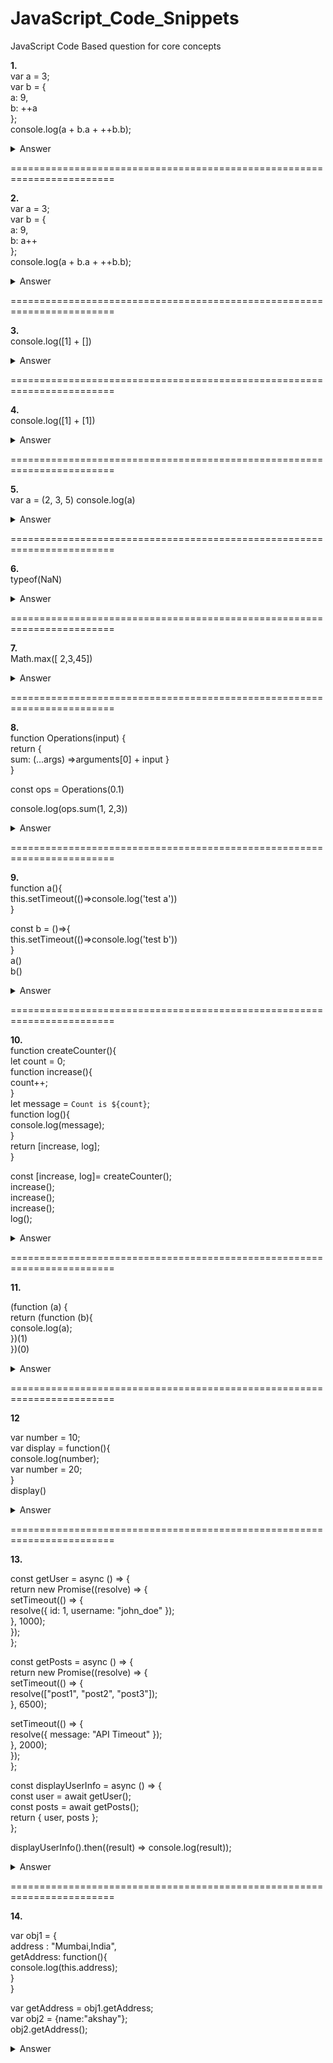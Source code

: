 # JavaScript_Code_Snippets
JavaScript Code Based question for core concepts


**1.**  
var a = 3;  
var b = {  
  a: 9,  
  b: ++a  
};  
console.log(a + b.a + ++b.b);  

<details>  
<summary>Answer</summary>
18
</details>

========================================================================

**2.**    
var a = 3;  
var b = {  
  a: 9,  
  b: a++  
};  
console.log(a + b.a + ++b.b);  

<details>  
<summary>Answer</summary>
17
</details>

========================================================================

**3.**   
console.log([1] + [])
<details>  
<summary>Answer</summary>
1
</details>

========================================================================

**4.**   
console.log([1] + [1])
<details>  
<summary>Answer</summary>
11
</details>

========================================================================

**5.**  
var a = (2, 3, 5) 
console.log(a)
<details>  
<summary>Answer</summary>
5
</details>

========================================================================

**6.**  
typeof(NaN)
<details>  
<summary>Answer</summary>
"number"
</details>

========================================================================

**7.**   
Math.max([ 2,3,45])
<details>  
<summary>Answer</summary>
NaN
</details>

========================================================================

**8.**   
function Operations(input) {     
return {  
sum: (...args) =>arguments[0] + input }  
}  
  
const ops = Operations(0.1)   
  
console.log(ops.sum(1, 2,3))  
<details>    
<summary>Answer</summary>
0.2  
</details>

========================================================================

**9.**   
function a(){  
    this.setTimeout(()=>console.log('test a'))  
}  
  
const b = ()=>{  
    this.setTimeout(()=>console.log('test b'))  
}  
a()  
b()  
<details>  
<summary>Answer</summary>
test a  
test b
</details>

========================================================================

**10.**   
function createCounter(){    
   let count = 0;  
   function increase(){  
   count++;    
}  
let message = `Count is ${count}`;  
function log(){  
console.log(message);  
}  
return [increase, log];  
}    
    
const [increase, log]= createCounter();  
increase();  
increase();  
increase();  
log();  
<details>  
<summary>Answer</summary>
Count is 0       
=>  Increase() is called three times successively, incrementing the count variable each time.  
After the three calls to increase(), count becomes 3.  
However, the log() function within createCounter captures the message variable at the time of its creation, which happens before any calls to increase(). Therefore, the message   variable inside log() still holds the initial value of Count is 0.  
</details>

========================================================================

**11.**   

(function (a) {  
return (function (b){  
console.log(a);  
})(1)  
})(0)   
  
<details>    
<summary>Answer</summary>
0  
</details>

========================================================================

**12**   

var number = 10;  
var display = function(){  
    console.log(number);  
    var number = 20;  
}  
display()   
    
<details>      
<summary>Answer</summary>   
undefined   
</details>  

========================================================================

**13.**    
  
const getUser = async () => {  
  return new Promise((resolve) => {  
    setTimeout(() => {  
      resolve({ id: 1, username: "john_doe" });  
    }, 1000);  
  });  
};  
  
const getPosts = async () => {  
  return new Promise((resolve) => {  
    setTimeout(() => {  
      resolve(["post1", "post2", "post3"]);  
    }, 6500);  
  
  setTimeout(() => {  
      resolve({ message: "API Timeout" });  
    }, 2000);  
  });  
};  
  
const displayUserInfo = async () => {   
  const user = await getUser();  
  const posts = await getPosts();  
  return { user, posts };  
};  
  
displayUserInfo().then((result) => console.log(result));  
  
<details>      
<summary>Answer</summary>   
{    
    "user": {  
        "id": 1,  
        "username": "john_doe"  
    },  
    "posts": {  
        "message": "API Timeout"  
    }  
}  
</details>  


========================================================================

**14.** 

var obj1 = {  
    address : "Mumbai,India",  
    getAddress: function(){  
    console.log(this.address);   
  }  
}  
     
var getAddress = obj1.getAddress;  
var obj2 = {name:"akshay"};  
obj2.getAddress();  

<details>      
<summary>Answer</summary>   
obj2.getAddress is not a function    
</details>  

